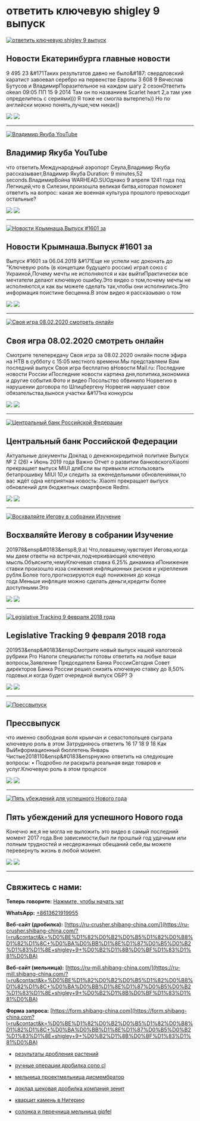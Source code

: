 # ответить ключевую shigley 9 выпуск

<a href="https://swt.shibang-china.com/?n=lxq&l=ru&img&k=%D0%BE%D1%82%D0%B2%D0%B5%D1%82%D0%B8%D1%82%D1%8C+%D0%BA%D0%BB%D1%8E%D1%87%D0%B5%D0%B2%D1%83%D1%8E+shigley+9+%D0%B2%D1%8B%D0%BF%D1%83%D1%81%D0%BA" target="_blank">![ответить ключевую shigley 9 выпуск](http://static.shibang-china.com/all-800x300/1005.jpg)</a>

## Новости Екатеринбурга главные новости
9 495 23 &#171Таких результатов давно не было&#187: свердловский каратист завоевал серебро на первенстве Европы 3 608 9 Вячеслав Бутусов и ВладимирПоразительное на каждом шагу 2 сезонОтветить okean 09:05 ПП 15 9 2014 Там он по названием Scarlet heart 2,а там уже определитесь с сериями))) Я тоже не смогла вытерпеть)) Но по английски можно понять,лучше,чем никак))


<a href="https://whatsapp.shibangsoft.com/WhatsApp.php" target="_blank" title="WhatsApp">![](http://static.shibang-china.com/icon/whatsapp.png)</a> <a href="https://swt.shibang-china.com/?n=lxq&l=ru&icon&k=%D0%BE%D1%82%D0%B2%D0%B5%D1%82%D0%B8%D1%82%D1%8C+%D0%BA%D0%BB%D1%8E%D1%87%D0%B5%D0%B2%D1%83%D1%8E+shigley+9+%D0%B2%D1%8B%D0%BF%D1%83%D1%81%D0%BA" target="_blank">![](http://static.shibang-china.com/icon/chat-ru.png)</a>

---

<a href="https://swt.shibang-china.com/?n=lxq&l=ru&img&k=%D0%BE%D1%82%D0%B2%D0%B5%D1%82%D0%B8%D1%82%D1%8C+%D0%BA%D0%BB%D1%8E%D1%87%D0%B5%D0%B2%D1%83%D1%8E+shigley+9+%D0%B2%D1%8B%D0%BF%D1%83%D1%81%D0%BA" target="_blank">![Владимир Якуба YouTube](http://static.shibang-china.com/all-800x300/1350.jpg)</a>

## Владимир Якуба YouTube
что ответить.Международный аэропорт Сеула,Владимир Якуба рассказывает,Владимир Якуба Duration: 9 minutes,52 seconds.ВладимирВойна WARHEAD.SUОднако 9 апреля 1241 года под Легницей,что в Силезии,произошла великая битва,которая поможет ответить на вопрос: какая же военная культура прошлого превосходит остальные?


<a href="https://whatsapp.shibangsoft.com/WhatsApp.php" target="_blank" title="WhatsApp">![](http://static.shibang-china.com/icon/whatsapp.png)</a> <a href="https://swt.shibang-china.com/?n=lxq&l=ru&icon&k=%D0%BE%D1%82%D0%B2%D0%B5%D1%82%D0%B8%D1%82%D1%8C+%D0%BA%D0%BB%D1%8E%D1%87%D0%B5%D0%B2%D1%83%D1%8E+shigley+9+%D0%B2%D1%8B%D0%BF%D1%83%D1%81%D0%BA" target="_blank">![](http://static.shibang-china.com/icon/chat-ru.png)</a>

---

<a href="https://swt.shibang-china.com/?n=lxq&l=ru&img&k=%D0%BE%D1%82%D0%B2%D0%B5%D1%82%D0%B8%D1%82%D1%8C+%D0%BA%D0%BB%D1%8E%D1%87%D0%B5%D0%B2%D1%83%D1%8E+shigley+9+%D0%B2%D1%8B%D0%BF%D1%83%D1%81%D0%BA" target="_blank">![Новости Крымнаша.Выпуск #1601 за](http://static.shibang-china.com/all-800x300/73.jpg)</a>

## Новости Крымнаша.Выпуск #1601 за
Выпуск #1601 за 06.04.2019 &#171Еще не успели нас доконать до "Ключевую роль (в концепции будущего россии) играл союз с Украиной,Почему мечты не исполняются и как выйтиПрактически все мечтатели делают ключевую ошибку.Это видео о том,почему мечты не исполняются,и как вы можете сделать так,чтобы они исполнились.Это информация поистине бесценна.В этом видео я рассказываю о том


<a href="https://whatsapp.shibangsoft.com/WhatsApp.php" target="_blank" title="WhatsApp">![](http://static.shibang-china.com/icon/whatsapp.png)</a> <a href="https://swt.shibang-china.com/?n=lxq&l=ru&icon&k=%D0%BE%D1%82%D0%B2%D0%B5%D1%82%D0%B8%D1%82%D1%8C+%D0%BA%D0%BB%D1%8E%D1%87%D0%B5%D0%B2%D1%83%D1%8E+shigley+9+%D0%B2%D1%8B%D0%BF%D1%83%D1%81%D0%BA" target="_blank">![](http://static.shibang-china.com/icon/chat-ru.png)</a>

---

<a href="https://swt.shibang-china.com/?n=lxq&l=ru&img&k=%D0%BE%D1%82%D0%B2%D0%B5%D1%82%D0%B8%D1%82%D1%8C+%D0%BA%D0%BB%D1%8E%D1%87%D0%B5%D0%B2%D1%83%D1%8E+shigley+9+%D0%B2%D1%8B%D0%BF%D1%83%D1%81%D0%BA" target="_blank">![Своя игра 08.02.2020 смотреть онлайн](http://static.shibang-china.com/all-800x300/738.jpg)</a>

## Своя игра 08.02.2020 смотреть онлайн
Смотрите телепередачу Своя игра за 08.02.2020 онлайн после эфира на НТВ в субботу с 15:05 местного времени.Мы представляем Вам последний выпуск Своя игра бесплатно вНовости Mail.ru: Последние новости России иПоследние новости картина дня,политика,экономика и другие события.Фото и видео Посольство обвинило Норвегию в нарушении договора по Шпицбергену Норвегия нарушает свои обязательства,вынося участки &#171на конкурсы


<a href="https://whatsapp.shibangsoft.com/WhatsApp.php" target="_blank" title="WhatsApp">![](http://static.shibang-china.com/icon/whatsapp.png)</a> <a href="https://swt.shibang-china.com/?n=lxq&l=ru&icon&k=%D0%BE%D1%82%D0%B2%D0%B5%D1%82%D0%B8%D1%82%D1%8C+%D0%BA%D0%BB%D1%8E%D1%87%D0%B5%D0%B2%D1%83%D1%8E+shigley+9+%D0%B2%D1%8B%D0%BF%D1%83%D1%81%D0%BA" target="_blank">![](http://static.shibang-china.com/icon/chat-ru.png)</a>

---

<a href="https://swt.shibang-china.com/?n=lxq&l=ru&img&k=%D0%BE%D1%82%D0%B2%D0%B5%D1%82%D0%B8%D1%82%D1%8C+%D0%BA%D0%BB%D1%8E%D1%87%D0%B5%D0%B2%D1%83%D1%8E+shigley+9+%D0%B2%D1%8B%D0%BF%D1%83%D1%81%D0%BA" target="_blank">![Центральный банк Российской Федерации](http://static.shibang-china.com/all-800x300/642.jpg)</a>

## Центральный банк Российской Федерации
Актуальные документы Доклад о денежнокредитной политике Выпуск № 2 (26) • Июнь 2019 года Важно Отчет о развитии банковскогоXiaomi прекращает выпуск MIUI дляЕсли вы привыкли использовать бетапрошивку MIUI 10,и следить за еженедельными обновлениями,то вас ждёт одна неприятная новость: Xiaomi прекращает выпуск обновлений для бюджетных смартфонов Redmi.


<a href="https://whatsapp.shibangsoft.com/WhatsApp.php" target="_blank" title="WhatsApp">![](http://static.shibang-china.com/icon/whatsapp.png)</a> <a href="https://swt.shibang-china.com/?n=lxq&l=ru&icon&k=%D0%BE%D1%82%D0%B2%D0%B5%D1%82%D0%B8%D1%82%D1%8C+%D0%BA%D0%BB%D1%8E%D1%87%D0%B5%D0%B2%D1%83%D1%8E+shigley+9+%D0%B2%D1%8B%D0%BF%D1%83%D1%81%D0%BA" target="_blank">![](http://static.shibang-china.com/icon/chat-ru.png)</a>

---

<a href="https://swt.shibang-china.com/?n=lxq&l=ru&img&k=%D0%BE%D1%82%D0%B2%D0%B5%D1%82%D0%B8%D1%82%D1%8C+%D0%BA%D0%BB%D1%8E%D1%87%D0%B5%D0%B2%D1%83%D1%8E+shigley+9+%D0%B2%D1%8B%D0%BF%D1%83%D1%81%D0%BA" target="_blank">![Восхваляйте Иегову в собрании Изучение](http://static.shibang-china.com/all-800x300/905.jpg)</a>

## Восхваляйте Иегову в собрании Изучение
201978&ensp&#0183&ensp8,9.а) Что,повашему,чувствует Иегова,когда мы даем ответы на встречах,подчеркивающий ключевую мысль.Объясните,чемуКлючевая ставка 6.25% динамика иПонижение ставки произошло изза снижения инфляционных рисков и укрепления рубля.Более того,прогнозируются ещё понижения до конца года.Меньше инфляция можно сделать деньги,кредиты более доступными.Это


<a href="https://whatsapp.shibangsoft.com/WhatsApp.php" target="_blank" title="WhatsApp">![](http://static.shibang-china.com/icon/whatsapp.png)</a> <a href="https://swt.shibang-china.com/?n=lxq&l=ru&icon&k=%D0%BE%D1%82%D0%B2%D0%B5%D1%82%D0%B8%D1%82%D1%8C+%D0%BA%D0%BB%D1%8E%D1%87%D0%B5%D0%B2%D1%83%D1%8E+shigley+9+%D0%B2%D1%8B%D0%BF%D1%83%D1%81%D0%BA" target="_blank">![](http://static.shibang-china.com/icon/chat-ru.png)</a>

---

<a href="https://swt.shibang-china.com/?n=lxq&l=ru&img&k=%D0%BE%D1%82%D0%B2%D0%B5%D1%82%D0%B8%D1%82%D1%8C+%D0%BA%D0%BB%D1%8E%D1%87%D0%B5%D0%B2%D1%83%D1%8E+shigley+9+%D0%B2%D1%8B%D0%BF%D1%83%D1%81%D0%BA" target="_blank">![Legislative Tracking 9 февраля 2018 года](http://static.shibang-china.com/all-800x300/85.jpg)</a>

## Legislative Tracking 9 февраля 2018 года
201953&ensp&#0183&enspСмотрите новый выпуск нашей налоговой рубрики Pro Налоги специалисты готовы ответить на любые ваши вопросы,Заявление Председателя Банка РоссииСегодня Совет директоров Банка России решил снизить ключевую ставку до 8,50% годовых.и когда будет очередной выпуск ОБР? Э


<a href="https://whatsapp.shibangsoft.com/WhatsApp.php" target="_blank" title="WhatsApp">![](http://static.shibang-china.com/icon/whatsapp.png)</a> <a href="https://swt.shibang-china.com/?n=lxq&l=ru&icon&k=%D0%BE%D1%82%D0%B2%D0%B5%D1%82%D0%B8%D1%82%D1%8C+%D0%BA%D0%BB%D1%8E%D1%87%D0%B5%D0%B2%D1%83%D1%8E+shigley+9+%D0%B2%D1%8B%D0%BF%D1%83%D1%81%D0%BA" target="_blank">![](http://static.shibang-china.com/icon/chat-ru.png)</a>

---

<a href="https://swt.shibang-china.com/?n=lxq&l=ru&img&k=%D0%BE%D1%82%D0%B2%D0%B5%D1%82%D0%B8%D1%82%D1%8C+%D0%BA%D0%BB%D1%8E%D1%87%D0%B5%D0%B2%D1%83%D1%8E+shigley+9+%D0%B2%D1%8B%D0%BF%D1%83%D1%81%D0%BA" target="_blank">![Прессвыпуск](http://static.shibang-china.com/all-800x300/770.jpg)</a>

## Прессвыпуск
что именно свободная воля крымчан и севастопольцев сыграла ключевую роль в этом Затрудняюсь ответить 16 17 18 9 18 Как ВыИнформационный бюллетень Январь Чистые2018110&ensp&#0183&enspнужно ответить на следующие вопросы: • Подробно ли раскрыта реальная виде товаров и услуг.Ключевую роль в этом процессе


<a href="https://whatsapp.shibangsoft.com/WhatsApp.php" target="_blank" title="WhatsApp">![](http://static.shibang-china.com/icon/whatsapp.png)</a> <a href="https://swt.shibang-china.com/?n=lxq&l=ru&icon&k=%D0%BE%D1%82%D0%B2%D0%B5%D1%82%D0%B8%D1%82%D1%8C+%D0%BA%D0%BB%D1%8E%D1%87%D0%B5%D0%B2%D1%83%D1%8E+shigley+9+%D0%B2%D1%8B%D0%BF%D1%83%D1%81%D0%BA" target="_blank">![](http://static.shibang-china.com/icon/chat-ru.png)</a>

---

<a href="https://swt.shibang-china.com/?n=lxq&l=ru&img&k=%D0%BE%D1%82%D0%B2%D0%B5%D1%82%D0%B8%D1%82%D1%8C+%D0%BA%D0%BB%D1%8E%D1%87%D0%B5%D0%B2%D1%83%D1%8E+shigley+9+%D0%B2%D1%8B%D0%BF%D1%83%D1%81%D0%BA" target="_blank">![Пять убеждений для успешного Нового года](http://static.shibang-china.com/all-800x300/1041.jpg)</a>

## Пять убеждений для успешного Нового года
Конечно же,я не могла не выложить это видео в самый последний момент 2017 года.Вне зависимости,был ли прошлый год удачным или полным трудностей и несдержанных обещаний себе,вы можете перевернуть жизнь в любой момент.

<a href="https://whatsapp.shibangsoft.com/WhatsApp.php" target="_blank" title="WhatsApp">![](http://static.shibang-china.com/icon/whatsapp.png)</a> <a href="https://swt.shibang-china.com/?l=ru&icon&k=%D0%BE%D1%82%D0%B2%D0%B5%D1%82%D0%B8%D1%82%D1%8C+%D0%BA%D0%BB%D1%8E%D1%87%D0%B5%D0%B2%D1%83%D1%8E+shigley+9+%D0%B2%D1%8B%D0%BF%D1%83%D1%81%D0%BA" target="_blank">![](http://static.shibang-china.com/icon/chat-ru.png)</a>

---
## Свяжитесь с нами:

**Теперь говорите:** [Нажмите, чтобы начать чат](https://swt.shibang-china.com?l=ru&contact&k=%D0%BE%D1%82%D0%B2%D0%B5%D1%82%D0%B8%D1%82%D1%8C+%D0%BA%D0%BB%D1%8E%D1%87%D0%B5%D0%B2%D1%83%D1%8E+shigley+9+%D0%B2%D1%8B%D0%BF%D1%83%D1%81%D0%BA)

**WhatsApp:**  [+8613621919955](https://whatsapp.shibangsoft.com/WhatsApp.php)

**Веб-сайт (дробилка):** [https://ru-crusher.shibang-china.com/](https://ru-crusher.shibang-china.com/?l=ru&contact&k=%D0%BE%D1%82%D0%B2%D0%B5%D1%82%D0%B8%D1%82%D1%8C+%D0%BA%D0%BB%D1%8E%D1%87%D0%B5%D0%B2%D1%83%D1%8E+shigley+9+%D0%B2%D1%8B%D0%BF%D1%83%D1%81%D0%BA)

**Веб-сайт (мельница):** [https://ru-mill.shibang-china.com/](https://ru-mill.shibang-china.com/?l=ru&contact&k=%D0%BE%D1%82%D0%B2%D0%B5%D1%82%D0%B8%D1%82%D1%8C+%D0%BA%D0%BB%D1%8E%D1%87%D0%B5%D0%B2%D1%83%D1%8E+shigley+9+%D0%B2%D1%8B%D0%BF%D1%83%D1%81%D0%BA)

**Форма запроса:** [https://form.shibang-china.com](https://form.shibang-china.com?l=ru&contact&k=%D0%BE%D1%82%D0%B2%D0%B5%D1%82%D0%B8%D1%82%D1%8C+%D0%BA%D0%BB%D1%8E%D1%87%D0%B5%D0%B2%D1%83%D1%8E+shigley+9+%D0%B2%D1%8B%D0%BF%D1%83%D1%81%D0%BA)

* [результаты дробления растений](../57/%D1%80%D0%B5%D0%B7%D1%83%D0%BB%D1%8C%D1%82%D0%B0%D1%82%D1%8B%20%D0%B4%D1%80%D0%BE%D0%B1%D0%BB%D0%B5%D0%BD%D0%B8%D1%8F%20%D1%80%D0%B0%D1%81%D1%82%D0%B5%D0%BD%D0%B8%D0%B9.md)

* [ручные операции дробилка cono cl](../57/%D1%80%D1%83%D1%87%D0%BD%D1%8B%D0%B5%20%D0%BE%D0%BF%D0%B5%D1%80%D0%B0%D1%86%D0%B8%D0%B8%20%D0%B4%D1%80%D0%BE%D0%B1%D0%B8%D0%BB%D0%BA%D0%B0%20cono%20cl.md)

* [мельница проектмельница дисмембратор](../52/%D0%BC%D0%B5%D0%BB%D1%8C%D0%BD%D0%B8%D1%86%D0%B0%20%D0%BF%D1%80%D0%BE%D0%B5%D0%BA%D1%82%D0%BC%D0%B5%D0%BB%D1%8C%D0%BD%D0%B8%D1%86%D0%B0%20%D0%B4%D0%B8%D1%81%D0%BC%D0%B5%D0%BC%D0%B1%D1%80%D0%B0%D1%82%D0%BE%D1%80.md)

* [доклад щековая дробилка компания зенит](../57/%D0%B4%D0%BE%D0%BA%D0%BB%D0%B0%D0%B4%20%D1%89%D0%B5%D0%BA%D0%BE%D0%B2%D0%B0%D1%8F%20%D0%B4%D1%80%D0%BE%D0%B1%D0%B8%D0%BB%D0%BA%D0%B0%20%D0%BA%D0%BE%D0%BC%D0%BF%D0%B0%D0%BD%D0%B8%D1%8F%20%D0%B7%D0%B5%D0%BD%D0%B8%D1%82.md)

* [кварцит камень в Нигерию](../52/%D0%BA%D0%B2%D0%B0%D1%80%D1%86%D0%B8%D1%82%20%D0%BA%D0%B0%D0%BC%D0%B5%D0%BD%D1%8C%20%D0%B2%20%D0%9D%D0%B8%D0%B3%D0%B5%D1%80%D0%B8%D1%8E.md)

* [солонка и перечница мельница gipfel](../52/%D1%81%D0%BE%D0%BB%D0%BE%D0%BD%D0%BA%D0%B0%20%D0%B8%20%D0%BF%D0%B5%D1%80%D0%B5%D1%87%D0%BD%D0%B8%D1%86%D0%B0%20%D0%BC%D0%B5%D0%BB%D1%8C%D0%BD%D0%B8%D1%86%D0%B0%20gipfel.md)